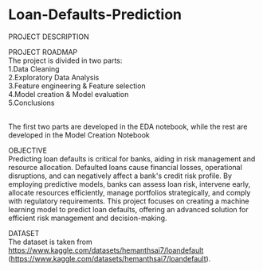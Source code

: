 # Loan-Defaults-Prediction
PROJECT DESCRIPTION

PROJECT ROADMAP
<br>The project is divided in two parts:
<br>1.Data Cleaning
<br>2.Exploratory Data Analysis
<br>3.Feature engineering & Feature selection
<br>4.Model creation & Model evaluation
<br>5.Conclusions

<br>The first two parts are developed in the EDA notebook, while the rest are developed in the Model Creation Notebook

OBJECTIVE
<br>Predicting loan defaults is critical for banks, aiding in risk management and resource allocation. Defaulted loans cause financial losses, operational disruptions, and can negatively affect a bank's credit risk profile. By employing predictive models, banks can assess loan risk, intervene early, allocate resources efficiently, manage portfolios strategically, and comply with regulatory requirements. This project focuses on creating a machine learning model to predict loan defaults, offering an advanced solution for efficient risk management and decision-making.

DATASET
<br>The dataset is taken from https://www.kaggle.com/datasets/hemanthsai7/loandefault (https://www.kaggle.com/datasets/hemanthsai7/loandefault).
